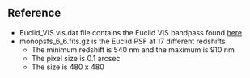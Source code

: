 ## Reference
* Euclid_VIS.vis.dat file contains the Euclid VIS bandpass found [here](http://svo2.cab.inta-csic.es/svo/theory/fps3/index.php?mode=browse&gname=Euclid&gname2=VIS&asttype=)
* monopsfs_6_6.fits.gz is the Euclid PSF at 17 different redshifts
    - The minimum redshift is 540 nm and the maximum is 910 nm
    - The pixel size is 0.1 arcsec
    - The size is 480 x 480
